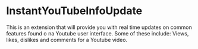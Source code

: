 # InstantYouTubeInfoUpdate
This is an extension that will provide you with real time updates on common features found o na Youtube user interface. Some of these include: Views, likes, dislikes and comments for a Youtube video. 
